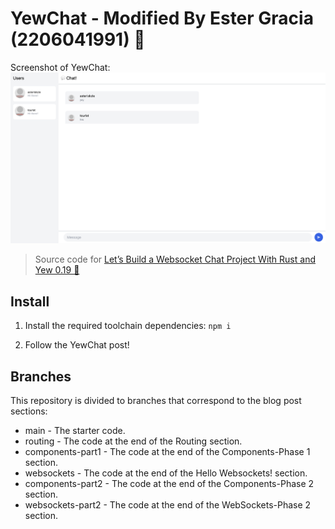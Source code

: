 # YewChat - Modified By Ester Gracia (2206041991) 💬

Screenshot of YewChat: 
![alt text](img/image.png)

> Source code for [Let’s Build a Websocket Chat Project With Rust and Yew 0.19 🦀](#)

## Install

1. Install the required toolchain dependencies:
   ```npm i```

2. Follow the YewChat post!

## Branches

This repository is divided to branches that correspond to the blog post sections:

* main - The starter code.
* routing - The code at the end of the Routing section.
* components-part1 - The code at the end of the Components-Phase 1 section.
* websockets - The code at the end of the Hello Websockets! section.
* components-part2 - The code at the end of the Components-Phase 2 section.
* websockets-part2 - The code at the end of the WebSockets-Phase 2 section.
